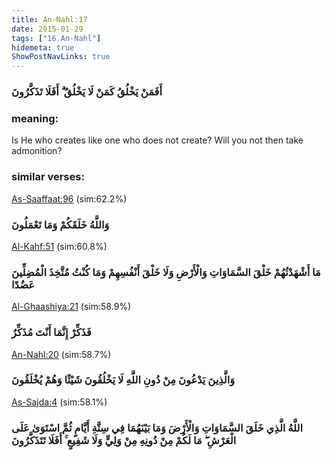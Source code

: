 ```yaml
---
title: An-Nahl:17
date: 2015-01-29
tags: ["16.An-Nahl"]
hidemeta: true 
ShowPostNavLinks: true 
---
```

### أَفَمَنْ يَخْلُقُ كَمَنْ لَا يَخْلُقُ ۗ أَفَلَا تَذَكَّرُونَ
### meaning: 
Is He who creates like one who does not create? Will you not then take admonition?
### similar verses: 

[As-Saaffaat:96](/37/96) (sim:62.2%)

### وَاللَّهُ خَلَقَكُمْ وَمَا تَعْمَلُونَ

[Al-Kahf:51](/18/51) (sim:60.8%)

### مَا أَشْهَدْتُهُمْ خَلْقَ السَّمَاوَاتِ وَالْأَرْضِ وَلَا خَلْقَ أَنْفُسِهِمْ وَمَا كُنْتُ مُتَّخِذَ الْمُضِلِّينَ عَضُدًا

[Al-Ghaashiya:21](/88/21) (sim:58.9%)

### فَذَكِّرْ إِنَّمَا أَنْتَ مُذَكِّرٌ

[An-Nahl:20](/16/20) (sim:58.7%)

### وَالَّذِينَ يَدْعُونَ مِنْ دُونِ اللَّهِ لَا يَخْلُقُونَ شَيْئًا وَهُمْ يُخْلَقُونَ

[As-Sajda:4](/32/4) (sim:58.1%)

### اللَّهُ الَّذِي خَلَقَ السَّمَاوَاتِ وَالْأَرْضَ وَمَا بَيْنَهُمَا فِي سِتَّةِ أَيَّامٍ ثُمَّ اسْتَوَىٰ عَلَى الْعَرْشِ ۖ مَا لَكُمْ مِنْ دُونِهِ مِنْ وَلِيٍّ وَلَا شَفِيعٍ ۚ أَفَلَا تَتَذَكَّرُونَ
